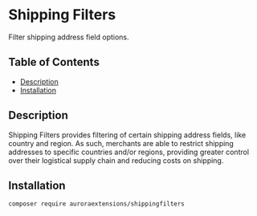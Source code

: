 # Shipping Filters

Filter shipping address field options.

## Table of Contents

+ [Description](#description)
+ [Installation](#installation)

## Description

Shipping Filters provides filtering of certain shipping address fields, like country and region.
As such, merchants are able to restrict shipping addresses to specific countries and/or regions,
providing greater control over their logistical supply chain and reducing costs on shipping.

## Installation

```
composer require auroraextensions/shippingfilters
```
